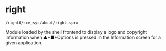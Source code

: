 # right

`/right0/sce_sys/about/right.sprx`

Module loaded by the shell frontend to display a logo and copyright information when ▲+■+Options is pressed in the Information screen for a given application.

